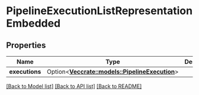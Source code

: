 # PipelineExecutionListRepresentationEmbedded

## Properties

Name | Type | Description | Notes
------------ | ------------- | ------------- | -------------
**executions** | Option<[**Vec<crate::models::PipelineExecution>**](pipelineExecution.md)> |  | [optional]

[[Back to Model list]](../README.md#documentation-for-models) [[Back to API list]](../README.md#documentation-for-api-endpoints) [[Back to README]](../README.md)


